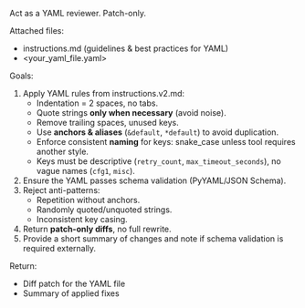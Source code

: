 Act as a YAML reviewer. Patch-only.

Attached files:
- instructions.md (guidelines & best practices for YAML)
- <your_yaml_file.yaml>

Goals:
1. Apply YAML rules from instructions.v2.md:
   - Indentation = 2 spaces, no tabs.
   - Quote strings **only when necessary** (avoid noise).
   - Remove trailing spaces, unused keys.
   - Use **anchors & aliases** (`&default`, `*default`) to avoid duplication.
   - Enforce consistent **naming** for keys: snake_case unless tool requires another style.
   - Keys must be descriptive (`retry_count`, `max_timeout_seconds`), no vague names (`cfg1`, `misc`).
2. Ensure the YAML passes schema validation (PyYAML/JSON Schema).
3. Reject anti-patterns:
   - Repetition without anchors.
   - Randomly quoted/unquoted strings.
   - Inconsistent key casing.
4. Return **patch-only diffs**, no full rewrite.
5. Provide a short summary of changes and note if schema validation is required externally.

Return:
- Diff patch for the YAML file
- Summary of applied fixes
